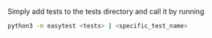 Simply add tests to the tests directory and call it by running
```bash
python3 -m easytest <tests> | <specific_test_name>
```
